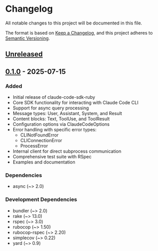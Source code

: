 # Changelog

All notable changes to this project will be documented in this file.

The format is based on [Keep a Changelog](https://keepachangelog.com/en/1.0.0/),
and this project adheres to [Semantic Versioning](https://semver.org/spec/v2.0.0.html).

## [Unreleased]

## [0.1.0] - 2025-07-15

### Added
- Initial release of claude-code-sdk-ruby
- Core SDK functionality for interacting with Claude Code CLI
- Support for async query processing
- Message types: User, Assistant, System, and Result
- Content blocks: Text, ToolUse, and ToolResult
- Configuration options via ClaudeCodeOptions
- Error handling with specific error types:
  - CLINotFoundError
  - CLIConnectionError  
  - ProcessError
- Internal client for direct subprocess communication
- Comprehensive test suite with RSpec
- Examples and documentation

### Dependencies
- async (~> 2.0)

### Development Dependencies
- bundler (~> 2.0)
- rake (~> 13.0)
- rspec (~> 3.0)
- rubocop (~> 1.50)
- rubocop-rspec (~> 2.20)
- simplecov (~> 0.22)
- yard (~> 0.9)

[Unreleased]: https://github.com/parruda/claude-code-sdk-ruby/compare/v0.1.0...HEAD
[0.1.0]: https://github.com/parruda/claude-code-sdk-ruby/releases/tag/v0.1.0